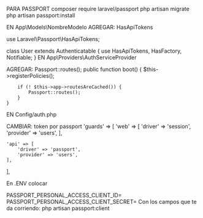 PARA PASSPORT
composer require laravel/passport
php artisan migrate
php artisan passport:install

EN App\Models\NombreModelo
AGREGAR: HasApiTokens

use Laravel\Passport\HasApiTokens;

class User extends Authenticatable
{
    use HasApiTokens, HasFactory, Notifiable;
}
EN App\Providers\AuthServiceProvider

AGREGAR: Passport::routes();
public function boot()
    {
        $this->registerPolicies();

        if (! $this->app->routesAreCached()) {
            Passport::routes();
        }
    }
EN Config/auth.php  

CAMBIAR: token por passport
'guards' => [
    'web' => [
        'driver' => 'session',
        'provider' => 'users',
    ],

    'api' => [
        'driver' => 'passport',
        'provider' => 'users',
    ],
],  

En .ENV colocar 

PASSPORT_PERSONAL_ACCESS_CLIENT_ID=
PASSPORT_PERSONAL_ACCESS_CLIENT_SECRET=
Con los campos que te da corriendo: php artisan passport:client

